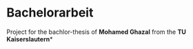 # Bachelorarbeit

Project for the bachlor-thesis of **Mohamed Ghazal** from the **TU Kaiserslautern***

